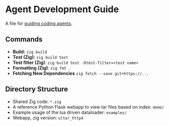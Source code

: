 # Agent Development Guide

A file for [guiding coding agents](https://agents.md/).

## Commands

- **Build:** `zig build`
- **Test (Zig):** `zig build test`
- **Test filter (Zig)**: `zig build test -Dtest-filter=<test name>`
- **Formatting (Zig)**: `zig fmt .`
- **Fetching New Dependencies** `zig fetch --save git+https://...`

## Directory Structure

- Shared Zig code: `*.zig`
- A reference Python Flask webapp to view tar files based on index: `demo/`
- Example usage of the lua driven dataloader: `examples/`
- Webapp, zig version: `ultar_httpd`
